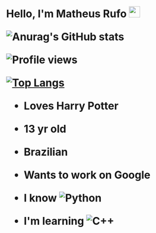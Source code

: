 <h1 align="left">Hello, I'm Matheus Rufo <img src="https://raw.githubusercontent.com/kaueMarques/kaueMarques/master/hi.gif" width="30px"> </hl>


![Anurag's GitHub stats](https://github-readme-stats.vercel.app/api?username=That-Capybara&anuraghazra&theme=tokyonight&show_icons=true)
<p align="left"> <img src="https://komarev.com/ghpvc/?username=randomonn&color=gray" alt="Profile views" /> </p>

[![Top Langs](https://github-readme-stats.vercel.app/api/top-langs/?username=That-Capybara&layout=compact)](https://github.com/anuraghazra/github-readme-stats)

- Loves Harry Potter
- 13 yr old
- Brazilian
- Wants to work on Google


- I know
![Python](https://img.shields.io/badge/-Python-05122A?style=flat&logo=python)&nbsp;

- I'm learning
![C++](https://img.shields.io/badge/-C++-05122A?style=flat&logo=C++3&logoColor=1572B6)&nbsp;
